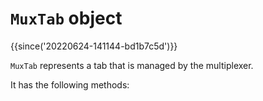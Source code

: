 # `MuxTab` object

{{since('20220624-141144-bd1b7c5d')}}

`MuxTab` represents a tab that is managed by the multiplexer.

It has the following methods:

